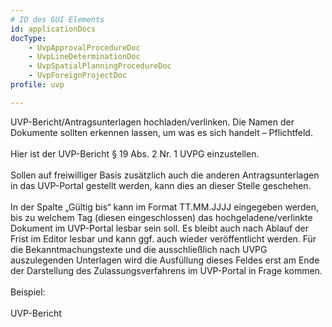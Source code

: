 ```yaml
---
# ID des GUI Elements
id: applicationDocs
docType:
    - UvpApprovalProcedureDoc
    - UvpLineDeterminationDoc
    - UvpSpatialPlanningProcedureDoc
    - UvpForeignProjectDoc
profile: uvp

---
```


UVP-Bericht/Antragsunterlagen hochladen/verlinken. Die Namen der Dokumente sollten erkennen lassen, um was es sich handelt – Pflichtfeld.<br><br>Hier ist der UVP-Bericht § 19 Abs. 2 Nr. 1 UVPG einzustellen.<br><br>Sollen auf freiwilliger Basis zusätzlich auch die anderen Antragsunterlagen in das UVP-Portal gestellt werden, kann dies an dieser Stelle geschehen.<br><br>In der Spalte „Gültig bis“ kann im Format TT.MM.JJJJ eingegeben werden, bis zu welchem Tag (diesen eingeschlossen) das hochgeladene/verlinkte Dokument im UVP-Portal lesbar sein soll. Es bleibt auch nach Ablauf der Frist im Editor lesbar und kann ggf. auch wieder veröffentlicht werden. Für die Bekanntmachungstexte und die ausschließlich nach UVPG auszulegenden Unterlagen wird die Ausfüllung dieses Feldes erst am Ende der Darstellung des Zulassungsverfahrens im UVP-Portal in Frage kommen.<br><br>Beispiel:<br><br>UVP-Bericht
